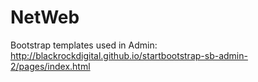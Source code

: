 # NetWeb


Bootstrap templates used in Admin:
http://blackrockdigital.github.io/startbootstrap-sb-admin-2/pages/index.html